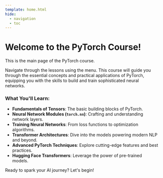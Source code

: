 ```yaml
---
template: home.html
hide:
  - navigation
  - toc
---
```


# Welcome to the PyTorch Course!

This is the main page of the PyTorch course.

Navigate through the lessons using the menu.
This course will guide you through the essential concepts and practical applications of PyTorch, equipping you with the skills to build and train sophisticated neural networks.

### What You'll Learn:

*   **Fundamentals of Tensors**: The basic building blocks of PyTorch.
*   **Neural Network Modules (`torch.nn`)**: Crafting and understanding network layers.
*   **Training Neural Networks**: From loss functions to optimization algorithms.
*   **Transformer Architectures**: Dive into the models powering modern NLP and beyond.
*   **Advanced PyTorch Techniques**: Explore cutting-edge features and best practices.
*   **Hugging Face Transformers**: Leverage the power of pre-trained models.

Ready to spark your AI journey? Let's begin! 